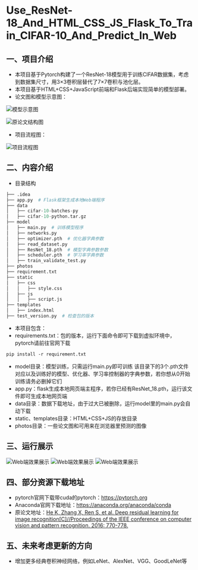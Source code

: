 # Use_ResNet-18_And_HTML_CSS_JS_Flask_To_Train_CIFAR-10_And_Predict_In_Web

## 一、项目介绍
+ 本项目基于Pytorch构建了一个ResNet-18模型用于训练CIFAR数据集，考虑到数据集尺寸，用3×3卷积层替代了7×7卷积与池化层。
+ 本项目基于HTML+CSS+JavaScript前端和Flask后端实现简单的模型部署。
+ 论文图和模型示意图：
  
![模型示意图](https://github.com/zlyd-CV/Photos_Are_Used_To_Others_Repository/blob/bf00a4872a1813874261b61b4d0f2af3c1ab7c72/Use_ResNet-18_And_HTML_CSS_JS_Flask_To_Train_CIFAR-10_And_Predict_In_Web/Res-18%E7%BB%93%E6%9E%84%E5%9B%BE.png)

![原论文结构图](https://github.com/zlyd-CV/Photos_Are_Used_To_Others_Repository/blob/bf00a4872a1813874261b61b4d0f2af3c1ab7c72/Use_ResNet-18_And_HTML_CSS_JS_Flask_To_Train_CIFAR-10_And_Predict_In_Web/Res-18%E5%8E%9F%E8%AE%BA%E6%96%87%E7%BB%93%E6%9E%84%E5%9B%BE.png)
+ 项目流程图：
  
![项目流程图](https://github.com/zlyd-CV/Photos_Are_Used_To_Others_Repository/blob/main/Use_ResNet-18_And_HTML_CSS_JS_Flask_To_Train_CIFAR-10_And_Predict_In_Web/ResNet-50%E9%A2%84%E6%B5%8BCIFAR-10%E6%95%B0%E6%8D%AE%E9%9B%86.drawio.drawio.svg)

## 二、内容介绍
+ 目录结构
```python
├── .idea
├── app.py  # Flask框架生成本地Web端程序
├── data
│   ├── cifar-10-batches-py
│   ├── cifar-10-python.tar.gz
├── model
│   ├── main.py  # 训练模型程序
│   ├── networks.py
│   ├── optimizer.pth  # 优化器字典参数
│   ├── read_dataset.py
│   ├── ResNet_18.pth  # 模型字典参数参数
│   ├── scheduler.pth  # 学习率字典参数
│   ├── train_validate_test.py
├── photos
├── requirement.txt
├── static
│   ├── css
│   │   ├── style.css
│   ├── js
│   │   ├── script.js
├── templates
│   ├── index.html
├── test_version.py  # 检查包的版本
```
+ 本项目包含：
+ requirements.txt：包的版本，运行下面命令即可下载到虚拟环境中，pytorch请前往官网下载
 ```txt
pip install -r requirement.txt
```
+ model目录：模型训练，只需运行main.py即可训练
  该目录下的3个.pth文件对应以及训练好的模型、优化器、学习率控制器的字典参数，若你想从0开始训练请务必删掉它们
+ app.py：flask生成本地网页端主程序，若你已经有ResNet_18.pth，运行该文件即可生成本地网页端
+ data目录：数据下载地址，由于过大已被删除，运行model里的main.py会自动下载
+ static、templates目录：HTML+CSS+JS的存放目录
+ photos目录：一些论文图和可用来在浏览器里预测的图像

## 三、运行展示
![Web端效果展示](https://github.com/zlyd-CV/Photos_Are_Used_To_Others_Repository/blob/bf00a4872a1813874261b61b4d0f2af3c1ab7c72/Use_ResNet-18_And_HTML_CSS_JS_Flask_To_Train_CIFAR-10_And_Predict_In_Web/%E5%B1%8F%E5%B9%95%E6%88%AA%E5%9B%BE%202025-10-03%20215947.png)
![Web端效果展示](https://github.com/zlyd-CV/Photos_Are_Used_To_Others_Repository/blob/bf00a4872a1813874261b61b4d0f2af3c1ab7c72/Use_ResNet-18_And_HTML_CSS_JS_Flask_To_Train_CIFAR-10_And_Predict_In_Web/%E5%B1%8F%E5%B9%95%E6%88%AA%E5%9B%BE%202025-10-03%20220053.png)
![Web端效果展示](https://github.com/zlyd-CV/Photos_Are_Used_To_Others_Repository/blob/bf00a4872a1813874261b61b4d0f2af3c1ab7c72/Use_ResNet-18_And_HTML_CSS_JS_Flask_To_Train_CIFAR-10_And_Predict_In_Web/%E5%B1%8F%E5%B9%95%E6%88%AA%E5%9B%BE%202025-10-03%20220112.png)

## 四、部分资源下载地址
+ pytorch官网下载带cuda的pytorch：https://pytorch.org
+ Anaconda官网下载地址：https://anaconda.org/anaconda/conda
+ 原论文地址：[He K, Zhang X, Ren S, et al. Deep residual learning for image recognition[C]//Proceedings of the IEEE conference on computer vision and pattern recognition. 2016: 770-778.](https://openaccess.thecvf.com/content_cvpr_2016/html/He_Deep_Residual_Learning_CVPR_2016_paper.html)

## 五、未来考虑更新的方向
+ 增加更多经典卷积神经网络，例如LeNet、AlexNet、VGG、GoodLeNet等
